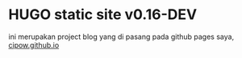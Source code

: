 # HUGO static site v0.16-DEV
ini merupakan project blog yang di pasang pada github pages saya,
[cipow.github.io](https://cipow.github.io/)


